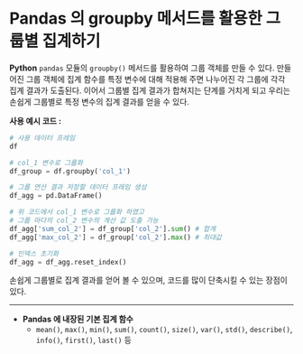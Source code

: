 # Pandas 의 groupby 메서드를 활용한 그룹별 집계하기

<b>Python</b> ```pandas``` 모듈의 ```groupby()``` 메서드를 활용하여 그룹 객체를 만들 수 있다. 
만들어진 그룹 객체에 집계 함수를 특정 변수에 대해 적용해 주면 나누어진 각 그룹에 각각 집계 결과가 도출된다. 
이어서 그룹별 집계 결과가 합쳐지는 단계를 거치게 되고 우리는 손쉽게 그룹별로 특정 변수의 집계 결과를 얻을 수 있다.

<b>사용 예시 코드 :</b>
```python
# 사용 데이터 프레임
df

# col_1 변수로 그룹화
df_group = df.groupby('col_1') 

# 그룹 연산 결과 저장할 데이터 프레임 생성
df_agg = pd.DataFrame()

# 위 코드에서 col_1 변수로 그룹화 하였고
# 그룹 마다의 col_2 변수의 계산 값 도출 가능
df_agg['sum_col_2'] = df_group['col_2'].sum() # 합계
df_agg['max_col_2'] = df_group['col_2'].max() # 최대값

# 인덱스 초기화 
df_agg = df_agg.reset_index()
```

손쉽게 그룹별로 집계 결과를 얻어 볼 수 있으며, 코드를 많이 단축시킬 수 있는 장점이 있다.

---
- <b>Pandas 에 내장된 기본 집계 함수</b>
  - ```mean()```, ```max()```, ```min()```, ```sum()```, ```count()```, ```size()```, ```var()```, ```std()```, ```describe()```, ```info()```, ```first()```, ```last()``` 등
